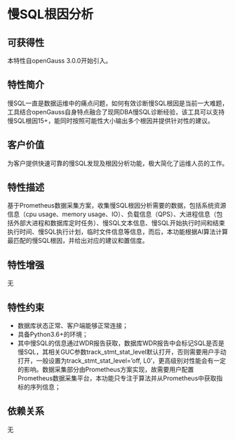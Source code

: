 # 慢SQL根因分析

## 可获得性<a name="section17365142913365"></a>

本特性自openGauss 3.0.0开始引入。

## 特性简介<a name="section168782058113611"></a>

慢SQL一直是数据运维中的痛点问题，如何有效诊断慢SQL根因是当前一大难题，工具结合openGauss自身特点融合了现网DBA慢SQL诊断经验，该工具可以支持慢SQL根因15+，能同时按照可能性大小输出多个根因并提供针对性的建议。

## 客户价值<a name="section11716103034018"></a>

为客户提供快速可靠的慢SQL发现及根因分析功能，极大简化了运维人员的工作。

## 特性描述<a name="section611314434114"></a>

基于Prometheus数据采集方案，收集慢SQL根因分析需要的数据，包括系统资源信息（cpu usage、memory usage、IO）、负载信息（QPS）、大进程信息（包括外部大进程和数据库定时任务）、慢SQL文本信息、慢SQL开始执行时间和结束执行时间、慢SQL执行计划，临时文件信息等信息，而后，本功能根据AI算法计算最匹配的慢SQL根因，并给出对应的建议和置信度。

## 特性增强<a name="section65821918104310"></a>

无

## 特性约束<a name="section163509419432"></a>

-   数据库状态正常、客户端能够正常连接；
-   具备Python3.6+的环境；
-   其中慢SQL的信息通过WDR报告获取，数据库WDR报告中会标记SQL是否是慢SQL，其相关GUC参数track\_stmt\_stat\_level默认打开，否则需要用户手动打开，一般设置为track\_stmt\_stat\_level=’off, L0’，更高级别对性能会有一定的影响。数据采集部分由Prometheus方案实现，故需要用户配置Prometheus数据采集平台，本功能只专注于算法并从Prometheus中获取指标的序列信息；

## 依赖关系<a name="section10471835443"></a>

无

